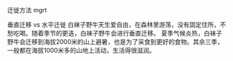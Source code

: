 迁徙方法 mgrt



垂直迁移  vs 水平迁徙
白袜子野牛天生爱自由，在森林里游荡，没有固定住所，不愁吃喝。随着季节的更迭，白袜子野牛会进行垂直迁移。
夏季气候炎热，白袜子野牛会迁移到海拔2000米的山上避暑，也是为了采食到更好的食物。其余三季，一般都在海拔1000米多的山地上活动，生活得很滋润。

